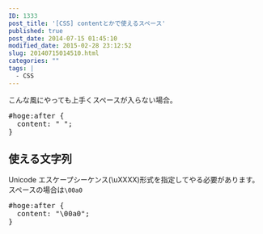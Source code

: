 ```yaml
---
ID: 1333
post_title: '[CSS] contentとかで使えるスペース'
published: true
post_date: 2014-07-15 01:45:10
modified_date: 2015-02-28 23:12:52
slug: 20140715014510.html
categories: ""
tags: |
  - CSS
---
```

こんな風にやっても上手くスペースが入らない場合。
<pre class="prettyprint linenums lang-css">#hoge:after {
  content: " ";
}</pre>
<!--more-->
<h2>使える文字列</h2>
Unicode エスケープシーケンス(\uXXXX)形式を指定してやる必要があります。
スペースの場合は<code>\00a0</code>
<pre class="prettyprint linenums lang-css">#hoge:after {
  content: "\00a0";
}</pre>